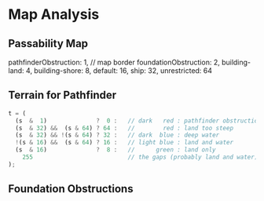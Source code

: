 

# Map Analysis #


## Passability Map ##

  pathfinderObstruction: 1,   // map border
  foundationObstruction: 2, 
  building-land:         4, 
  building-shore:        8, 
  default:              16, 
  ship:                 32, 
  unrestricted:         64

## Terrain for Pathfinder ##

````js
t = (
  (s  &  1)              ?  0 :   // dark   red : pathfinder obstruction forbidden
  (s  & 32) &&  (s & 64) ? 64 :   //        red : land too steep
  (s  & 32) && !(s & 64) ? 32 :   // dark  blue : deep water
  !(s & 16) &&  (s & 64) ? 16 :   // light blue : land and water
  (s  & 16)              ?  8 :   //      green : land only
    255                           // the gaps (probably land and water)
);
````


## Foundation Obstructions ##

